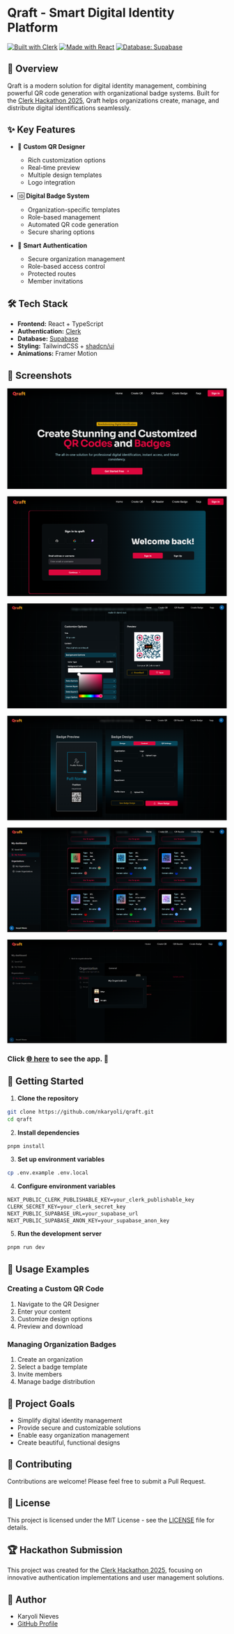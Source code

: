 # Qraft - Smart Digital Identity Platform

[![Built with Clerk](https://img.shields.io/badge/Built%20with-Clerk-blue)](https://clerk.com/)
[![Made with React](https://img.shields.io/badge/Made%20with-React-61dafb.svg)](https://reactjs.org/)
[![Database: Supabase](https://img.shields.io/badge/Database-Supabase-green)](https://supabase.com/)

## 🌟 Overview

Qraft is a modern solution for digital identity management, combining powerful QR code generation with organizational badge systems. Built for the [Clerk Hackathon 2025](https://github.com/midudev/hackaton-clerk-2025), Qraft helps organizations create, manage, and distribute digital identifications seamlessly.

## ✨ Key Features

- 🎨 **Custom QR Designer**
  - Rich customization options
  - Real-time preview
  - Multiple design templates
  - Logo integration

- 🆔 **Digital Badge System**
  - Organization-specific templates
  - Role-based management
  - Automated QR code generation
  - Secure sharing options

- 🔐 **Smart Authentication**
  - Secure organization management
  - Role-based access control
  - Protected routes
  - Member invitations

## 🛠️ Tech Stack

- **Frontend:** React + TypeScript
- **Authentication:** [Clerk](https://clerk.com/)
- **Database:** [Supabase](https://supabase.com/)
- **Styling:** TailwindCSS + [shadcn/ui](https://ui.shadcn.com/)
- **Animations:** Framer Motion
## 📸 Screenshots

![QRaft Code home](/public/qraft-home.png)

![QRaft Code home](/public/qraft-signin.png)

![QRaft Code home](/public/qraft-qr-demo.png)

![QRaft Code home](/public/qraft-badge-demo.png)

![QRaft Code home](/public/qraft-qr-saved.png)

![QRaft Code home](/public/qraft-dashboard.png)

### Click [ 🌐 here](https://qraft-two.vercel.app/) to see the app. 🚀


## 🚀 Getting Started

1. **Clone the repository**
```bash
git clone https://github.com/nkaryoli/qraft.git
cd qraft
```

2. **Install dependencies**
```bash
pnpm install
```

3. **Set up environment variables**
```bash
cp .env.example .env.local
```

4. **Configure environment variables**
```env
NEXT_PUBLIC_CLERK_PUBLISHABLE_KEY=your_clerk_publishable_key
CLERK_SECRET_KEY=your_clerk_secret_key
NEXT_PUBLIC_SUPABASE_URL=your_supabase_url
NEXT_PUBLIC_SUPABASE_ANON_KEY=your_supabase_anon_key
```

5. **Run the development server**
```bash
pnpm run dev
```

## 📱 Usage Examples

### Creating a Custom QR Code
1. Navigate to the QR Designer
2. Enter your content
3. Customize design options
4. Preview and download

### Managing Organization Badges
1. Create an organization
2. Select a badge template
3. Invite members
4. Manage badge distribution

## 🎯 Project Goals

- Simplify digital identity management
- Provide secure and customizable solutions
- Enable easy organization management
- Create beautiful, functional designs

## 🤝 Contributing

Contributions are welcome! Please feel free to submit a Pull Request.

## 📄 License

This project is licensed under the MIT License - see the [LICENSE](LICENSE) file for details.

## 🏆 Hackathon Submission

This project was created for the [Clerk Hackathon 2025](https://github.com/midudev/hackaton-clerk-2025), focusing on innovative authentication implementations and user management solutions.



## 👥 Author

- Karyoli Nieves
- [GitHub Profile](https://github.com/nkaryoli)
